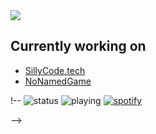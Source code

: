 
<picture>
<source 
srcset="https://github-readme-stats.vercel.app/api?username=Kindskopf123&show_icons=true&theme=dark"
media="(prefers-color-scheme: dark)"/>
<source
srcset="https://github-readme-stats.vercel.app/api?username=Kindskopf123&show_icons=true"
media="(prefers-color-scheme: light), (prefers-color-scheme: no-preference)"/>
<img src="https://github-readme-stats.vercel.app/api?username=Kindskopf123&show_icons=true" />
</picture>

## Currently working on
+ [SillyCode.tech](https://sillycode.tech/)
+ [NoNamedGame](https://nonamedgame.netlify.app/)

!--
​![​status​](https://dev.discordprofiles.me/badge/status/) 
​![​playing​](https://dev.discordprofiles.me/badge/playing/) 
[![​spotify​](https://dev.discordprofiles.me/badge/spotify/)](https://dev.discordprofiles.me/openspotify/)

-->
